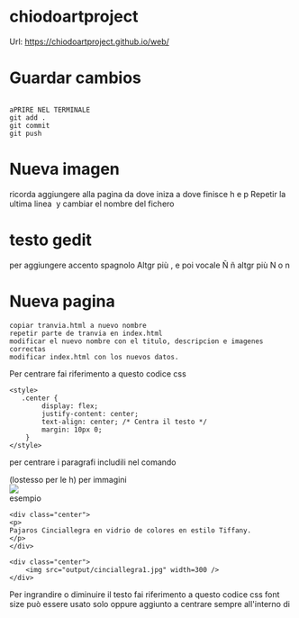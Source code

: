 # chiodoartproject
Url: 
https://chiodoartproject.github.io/web/
# Guardar cambios
```

aPRIRE NEL TERMINALE 
git add .
git commit
git push
```

# Nueva imagen
ricorda aggiungere alla pagina  da dove iniza a dove finisce h e p
Repetir la ultima linea <img src...> y cambiar el nombre del fichero


# testo gedit
per aggiungere accento spagnolo Altgr più , e poi vocale
Ñ ñ altgr più N o n

# Nueva pagina
```
copiar tranvia.html a nuevo nombre
repetir parte de tranvia en index.html
modificar el nuevo nombre con el titulo, descripcion e imagenes correctas
modificar index.html con los nuevos datos.
```


Per centrare fai riferimento a questo codice css
```
<style>
   .center {
        display: flex;
        justify-content: center;
        text-align: center; /* Centra il testo */
        margin: 10px 0;
    }
</style>
```
per centrare i paragrafi includili nel comando  <div class="center"> <paragrafo> </div> (lostesso per le h)
per immagini <div class="center"> <img src=output/img/> </div>
esempio

```
<div class="center">
<p>
Pajaros Cinciallegra en vidrio de colores en estilo Tiffany.
</p>
</div> 

<div class="center">
    <img src="output/cinciallegra1.jpg" width=300 />
</div>
```

Per ingrandire o diminuire il testo fai riferimento a questo codice css font size può essere usato solo oppure aggiunto a centrare sempre all'interno di <style> 

```
</title>
    <style>
    .large-text {
        font-size: 24px; /* Modifica la dimensione del font qui */
    }
</style>
```
 
 dopo va inserito il comando class="large-text" all'interno di <p> prima del testo
 esempio
```
<p class="large-text">
Pajaros Cinciallegra en vidrio de colores en estilo Tiffany.
</p>
```




























#Validator
```
https://validator.w3.org/nu/?doc=https%3A%2F%2Fchiodoartproject.github.io%2Fweb%2F
```

